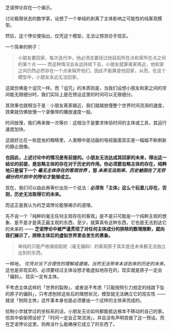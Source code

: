 芝诺悖论存在一个揭示。

讨论极限状态的数学家，设想了一个单纯的剥离了主体影响之可能性的纯客观模型。

然后，这个悖论便指出，仅凭这个模型，无法让预测合乎现实。

一个简单的例子：

> 小朋友要回家，每次迭代中，他必须总要经过他目前所在点和家所在点之间的某个点 —— 而这种情况会永远持续下去，小朋友就算离家再近，他和家之间仍然必然存在一个点来隔开他们，因此不能算是他回家，从而，在这个模型中，小朋友永远无法回家。
> 

这就仿佛是个诅咒一样。而「诅咒」的本质则是，当我们设想小朋友和家之间的空间能无限细分时，我们实际上是在预设这里的时间可以无限细分。

其效果也就相当于是：小朋友离家越近，我们就越放慢整个世界时间流淌的速度，效果就仿佛放慢一个录像带的播放速度一般。

时间放慢，我们再来做一次等价：这相当于是要求体验时间的主体或工具，其运行速度加快。

这就好比在一些昆虫的眼睛里，人类眼中是动画的电视画面其实是一幅幅不断刷新的静止图像。

**也因此，上述讨论中的情况是有前提的。小朋友无法达成其回家的未来，得出这一结论的前提，是忽略主体的存在对于历史的作用。你必须要忽略主体的存在，纯粹地只是留下一个 *毫无主体存在的客观世界* ，那 *未来无法到来、历史被困在了无穷细分的片刻中* 的悖论才能够成立。**

现在，我们可以由此再等价出另一个说法：**必须有「主体」这么个玩意儿存在，否则，历史无法取得它的未来。**

而这正是我认为的芝诺悖论能够揭示的道理。

先不说一个「纯粹的毫无任何主观存在的客观」是不是只可能是一个纯粹主观的想象、是不是才是真正最主观的东西，至少，就算真有这种东西，它也是无法到达它的未来的 —— **芝诺悖论中被严谨贯彻了对任何主体成分的排除的数理推断，就向我们展示了，排除主体后的虚拟世界里会发生的景象。**

> 单纯的只能严格循规蹈矩（毫无偏斜）的客观原子其实是连未来都无法独立达到的东西。
> 

一样地， *仅凭对当下合理性的理解或遵循，当然无法带来本该到来的历史的未来。*　这也是非现实的、必须要经过主体设想才能虚拟地存在的，现实就是原子一定会「偏斜」、现实一定有主体。

不考虑主体这样的「世界的裂隙」、或者说不考虑「只能按照引力规定的线路下坠的原子的偏斜」，只考虑刨除这些后的理想状况，模型就无法确立它的现实性 —— 就说「刨除主体」这件事本身也是必须要由一个这样的主体来完成的。

绘制小学就学过的坐标系的话，小朋友无论如何都能抵达根本不移动的自己的家。但其中偷偷预设好了「时间一定会正常流淌」，并且没有声明其做了这一预设。而在芝诺悖论这里，则再没什么能确保它成立了的东西了。



